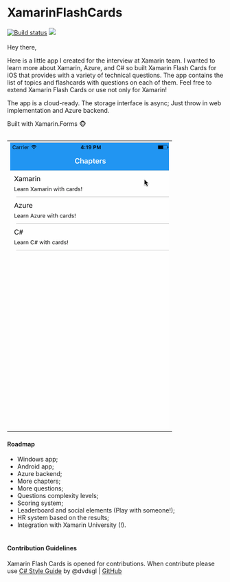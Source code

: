 # XamarinFlashCards
[![Build status](https://build.mobile.azure.com/v0.1/apps/efd2fca4-4521-4b74-9bb2-b642ffb25962/branches/master/badge)](https://mobile.azure.com)
<img src="https://build.mobile.azure.com/v0.1/apps/efd2fca4-4521-4b74-9bb2-b642ffb25962/branches/master/badge"/>
<br><br>
Hey there,

Here is a little app I created for the interview at Xamarin team. I wanted to learn more about Xamarin, Azure, and C# so built Xamarin Flash Cards for iOS that provides with a variety of technical questions. The app contains the list of topics and flashcards with questions on each of them. Feel free to extend Xamarin Flash Cards or use not only for Xamarin!

The app is a cloud-ready. The storage interface is async; Just throw in web implementation and Azure backend. 

Built with Xamarin.Forms :monkey_face:
<br><br>
<table>
   <tr>
     <td><img src="Art/XamCards.gif"/></td>
   </tr>
</table>

#### Roadmap
* Windows app;
* Android app;
* Azure backend;
* More chapters;
* More questions;
* Questions complexity levels;
* Scoring system;
* Leaderboard and social elements (Play with someone!);
* HR system based on the results;
* Integration with Xamarin University (!).
<br><br>
#### Contribution Guidelines

Xamarin Flash Cards is opened for contributions. When contribute please use [C# Style Guide](https://github.com/dvdsgl/csharp-in-style "C# Style Guide Repository") by @dvdsgl | [GitHub](https://github.com/dvdsgl)
